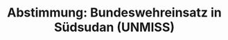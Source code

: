 ---
layout: abstimmung
title: "Abstimmung: Bundeswehreinsatz in Südsudan (UNMISS)"
categories:
 - Bundeswehr
 - Ausland
tags:
 - Südsudan
 - UNMISS
 - UN
abstimmung:
 legislaturperiode: 18
 bundestagssitzung: 136
 abstimmung: 1
links:
 - title: https://www.bundestag.de/parlament/plenum/abstimmung/abstimmung?id=372
   url: https://www.bundestag.de/parlament/plenum/abstimmung/abstimmung?id=372
 - title: http://www.abgeordnetenwatch.de/verlaengerung_des_bundeswehreinsatzes_im_suedsudan_unmiss-1105-774.html
   url: http://www.abgeordnetenwatch.de/verlaengerung_des_bundeswehreinsatzes_im_suedsudan_unmiss-1105-774.html
data:
 - title: Abstimmungsergebnis 20151112_1-data.pdf
   url: /res/abstimmungsliste/20151112_1-data.pdf
 - title: Abstimmungsergebnis 20151112_1_xls-data.csv
   url: /res/abstimmungsliste/analyses/20151112_1_xls-data.csv
documents:
 - title: Drucksache 18/06504.pdf
   url: http://dip21.bundestag.de/dip21/btd/18/065/1806504.pdf
   local: /res/abstimmungsdaten/018-136-01/1806504.pdf
 - title: Drucksache 18/06638.pdf
   url: http://dip21.bundestag.de/dip21/btd/18/066/1806638.pdf
   local: /res/abstimmungsdaten/018-136-01/1806638.pdf
preview: |
     Deutscher Bundestag
    
     136. Sitzung des Deutschen Bundestages
     am Donnerstag, 12.November 2015
    
     Endgültiges Ergebnis der Namentlichen Abstimmung Nr. 1
    
     Beschlussempfehlung des Auswärtigen Ausschusses (3. Ausschuss) zu dem Antrag der
     Bundesregierung
     Fortsetzung der Beteiligung bewaffneter deutscher Streitkräfte an der von den Vereinten
     Nationen geführten Friedensmission in Südsudan (UNMISS) auf Grundlage der Resolution
     1996 (2011) des Sicherheitsrates der Vereinten Nationen vom 8. Juli 2011 und
     Folgeresolutionen, zuletzt 2241 (2015) vom 9. Oktober 2015
     Drs. 18/6504 und 18/6638
    
     Abgegebene Stimmen insgesamt:
    
     577
    
     Nicht abgegebene Stimmen:
     Ja-Stimmen:
    
     53
     517
    
     Nein-Stimmen:
    
     58
    
     Enthaltungen:
    
     2
    
     Ungültige:
    
     0
    
     Berlin, den 12.11.2015
    
     Beginn: 19:56
     Ende: 19:58
---